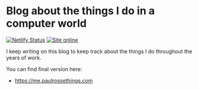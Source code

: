 # Blog about the things I do in a computer world

[![Netlify Status](https://api.netlify.com/api/v1/badges/d702c321-b6f2-43e0-96b9-76e031301285/deploy-status)](https://app.netlify.com/sites/gallant-austin-b2a5bb/deploys)
[![Site online](https://img.shields.io/badge/site-online-brightgreen.svg?longCache=true)](https://me.paulrossethings.com)

I keep writing on this blog to keep track about the things I do throughout the years of work.

You can find final version here:
- https://me.paulrossethings.com